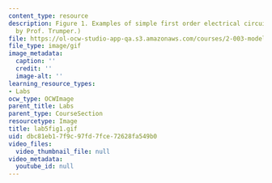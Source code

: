 ```yaml
---
content_type: resource
description: Figure 1. Examples of simple first order electrical circuits. (Image
  by Prof. Trumper.)
file: https://ol-ocw-studio-app-qa.s3.amazonaws.com/courses/2-003-modeling-dynamics-and-control-i-spring-2005/dbc81eb17f9c97fd7fce72628fa549b0_lab5fig1.gif
file_type: image/gif
image_metadata:
  caption: ''
  credit: ''
  image-alt: ''
learning_resource_types:
- Labs
ocw_type: OCWImage
parent_title: Labs
parent_type: CourseSection
resourcetype: Image
title: lab5fig1.gif
uid: dbc81eb1-7f9c-97fd-7fce-72628fa549b0
video_files:
  video_thumbnail_file: null
video_metadata:
  youtube_id: null
---
```

